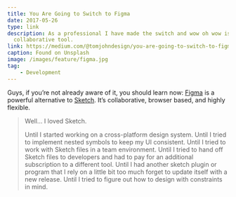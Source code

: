 ```yaml
---
title: You Are Going to Switch to Figma
date: 2017-05-26
type: link
description: As a professional I have made the switch and wow oh wow is it an amazing
  collaborative tool.
link: https://medium.com/@tomjohndesign/you-are-going-to-switch-to-figma-351dc05c9a33
caption: Found on Unsplash
image: /images/feature/figma.jpg
tag:
    - Development
---
```

Guys, if you’re not already aware of it, you should learn now: [Figma](https://www.figma.com/) is a powerful alternative to [Sketch](https://www.sketchapp.com/). It’s collaborative, browser based, and highly flexible.

> Well… I loved Sketch.
> 
> Until I started working on a cross-platform design system. Until I tried to implement nested symbols to keep my UI consistent. Until I tried to work with Sketch files in a team environment. Until I tried to hand off Sketch files to developers and had to pay for an additional subscription to a different tool. Until I had another sketch plugin or program that I rely on a little bit too much forget to update itself with a new release. Until I tried to figure out how to design with constraints in mind.
